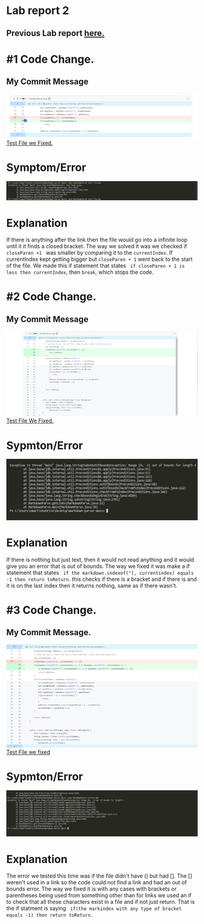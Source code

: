 # Lab report 2

## Previous Lab report [here.](https://omartinezangulo.github.io/cse15l-lab-reports/lab-report-1-week-2.html)

# #1 Code Change.

## My Commit Message
 ![image](/images/Screenshot294.png)
 [Test File we Fixed.](https://github.com/leahkuruvila/markdown-parser/blob/6938e7d578994dbde1da1c611c9ee5034838fcc9/test-file.md)


# Symptom/Error
![image](/images/Screenshot295.png)

# Explanation
If there is anything after the link then the file would go into a infinite loop until it it finds a closed bracket. The way we solved it was we checked if ```closeParen +1 ``` was smaller by comparing it to the ```currentIndex```. If currentIndex kept getting bigger but ```closeParen + 1``` went back to the start of the file. We made this if statement that states ``` if closeParen + 1 is less then currentIndex```, then ```break```, which stops the code.    

#  #2 Code Change.

## My Commit Message
![image](/images/Screenshot297.png)
[Test File We Fixed.](https://github.com/wchester/markdown-parser/commit/70178e38fc382f9f4bce230aeff84d3a2385ab2d)

# Sypmton/Error
![image](/images/Screenshot296.png)

# Explanation  
 If there is nothing but just text, then it would not read anything and it would give you an error that is out of bounds. The way we fixed it was make a if statement that states ``` if the markdown.indexof("[, currentindex) equals -1 then return toReturn```. this checks if there is a bracket and if there is and it is on the last index then it returns nothing, same as if there wasn't. 

# #3 Code Change.

 ## My Commit Message.
 ![image](/images/Screenshot298.png)
 [Test File we fixed](https://github.com/wchester/markdown-parser/commit/9c06a935770e43f36587140ccb6ae5b7810a95b1)

# Sypmton/Error
![image](/images/Screenshot299.png)

# Explanation  
The error we tested this time was if the file didn't have () but had []. The [] weren't used in a link so the code could not find a link and had an out of bounds error. The way we fixed it is with any cases with brackets or parentheses being used from something other than for links we used an if to check that all these characters exist in a file and if not just return. That is the if statment is saying ``` if(the markindex with any type of bracket equals -1) then return toReturn.```
